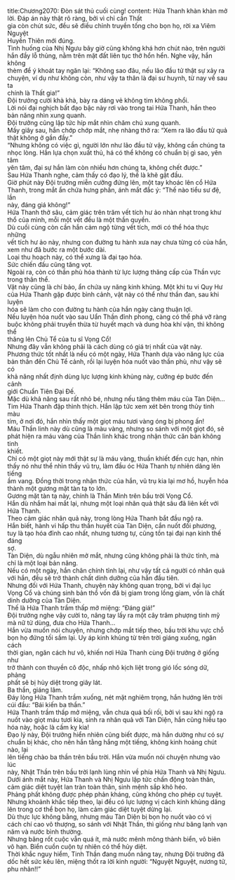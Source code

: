 title:Chương2070: Đòn sát thủ cuối cùng!
content:
Hứa Thanh khàn khàn mở lời. Đáp án này thật rõ ràng, bởi vì chỉ cần Thất<br>gia còn chút sức, đều sẽ điều chỉnh truyền tống cho bọn họ, rời xa Viêm Nguyệt<br>Huyền Thiên mới đúng.<br>Tình huống của Nhị Ngưu bây giờ cũng không khá hơn chút nào, trên người<br>hắn đầy lỗ thủng, nằm trên mặt đất liên tục thở hổn hển. Nghe vậy, hắn không<br>thèm để ý khoát tay ngăn lại: “Không sao đâu, nếu lão đầu tử thật sự xảy ra<br>chuyện, ví dụ như không còn, như vậy ta thân là đại sư huynh, từ nay về sau ta<br>chính là Thất gia!”<br>Đội trưởng cười khà khà, bày ra dáng vẻ không tim không phổi.<br>Lời nói đại nghịch bất đạo bậc này rơi vào trong tai Hứa Thanh, hắn theo<br>bản năng nhìn xung quanh.<br>Đội trưởng cũng lập tức híp mắt nhìn chăm chú xung quanh.<br>Mấy giây sau, hắn chớp chớp mắt, nhẹ nhàng thở ra: “Xem ra lão đầu tử quả<br>thật không ở gần đầy.”<br>“Nhưng không có việc gì, người lớn như lão đầu tử vậy, không cần chúng ta<br>nhọc lòng. Hắn lựa chọn xuất thủ, há có thể không có chuẩn bị gì sao, yên tâm<br>yên tâm, đại sự hắn làm còn nhiều hơn chúng ta, không chết được.”<br>Sau Hứa Thanh nghe, cảm thấy có đạo lý, thế là khẽ gật đầu.<br>Giờ phút này Đội trưởng miễn cưỡng đứng lên, một tay khoác lên cổ Hứa<br>Thanh, trong mắt ẩn chứa hưng phấn, ánh mắt đắc ý: “Thế nào tiểu sư đệ, lần<br>này, đáng giá không!”<br>Hứa Thanh thở sâu, cảm giác trên trăm vết tích hư ảo nhàn nhạt trong khư<br>thổ của mình, mỗi một vết đều là một thần quyền.<br>Dù cuối cùng còn cần hắn cảm ngộ từng vết tích, mới có thể hóa thực những<br>vết tích hư ảo này, nhưng con đường tu hành xưa nay chưa từng có của hắn,<br>xem như đã bước ra một bước dài.<br>Loại thu hoạch này, có thể xưng là đại tạo hóa.<br>Sức chiến đấu cũng tăng vọt.<br>Ngoài ra, còn có thần phù hóa thành từ lực lượng thăng cấp của Thần vực<br>trong thân thể.<br>Vật này cũng là chí bảo, ẩn chứa uy năng kinh khủng. Một khi tu vi Quy Hư<br>của Hứa Thanh gặp được bình cảnh, vật này có thể như thần đan, sau khi luyện<br>hóa sẽ làm cho con đường tu hành của hắn ngày càng thuận lợi.<br>Nếu luyện hóa nuốt vào sau Uẩn Thần đỉnh phong, càng có thể phá vỡ ràng<br>buộc không phải truyền thừa từ huyết mạch và dung hòa khí vận, thì không thể<br>thăng lên Chủ Tể của tu sĩ Vọng Cổ!<br>Nhưng đây vẫn không phải là cách dùng có giá trị nhất của vật này.<br>Phương thức tốt nhất là nếu có một ngày, Hứa Thanh dựa vào năng lực của<br>bản thân đến Chủ Tể cảnh, rồi lại luyện hóa nuốt vào thần phù, như vậy sẽ có<br>khả năng nhất định dùng lực lượng kinh khủng này, cưỡng ép bước đến cảnh<br>giới Chuẩn Tiên Đại Đế.<br>Mặc dù khả năng sau rất nhỏ bé, nhưng nếu tăng thêm máu của Tàn Diện…<br>Tim Hứa Thanh đập thình thịch. Hắn lập tức xem xét bên trong thủy tinh màu<br>tím, ở nơi đó, hắn nhìn thấy một giọt máu tươi vàng óng bị phong ấn!<br>Máu Thần linh này dù cũng là màu vàng, nhưng so sánh với một giọt đó, sẽ<br>phát hiện ra máu vàng của Thần linh khác trong nhận thức căn bản không tinh<br>khiết.<br>Chỉ có một giọt này mới thật sự là máu vàng, thuần khiết đến cực hạn, nhìn<br>thấy nó như thể nhìn thấy vũ trụ, làm đầu óc Hứa Thanh tự nhiên dâng lên tiếng<br>ầm vang. Đồng thời trong nhận thức của hắn, vũ trụ kia lại mơ hồ, huyễn hóa<br>thành một gương mặt tàn tạ to lớn.<br>Gương mặt tàn tạ này, chính là Thần Minh trên bầu trời Vọng Cổ.<br>Hắn dù nhắm hai mắt lại, nhưng một loại nhân quả thật sâu đã liên kết với<br>Hứa Thanh.<br>Theo cảm giác nhân quả này, trong lòng Hứa Thanh bắt đầu ngộ ra.<br>Hắn biết, hành vi hấp thu thần huyết của Tàn Diện, cắn nuốt đối phương,<br>tuy là tạo hóa đỉnh cao nhất, nhưng tương tự, cũng tồn tại đại nạn kinh thế đáng<br>sợ.<br>Tàn Diện, dù ngẫu nhiên mở mắt, nhưng cũng không phải là thức tỉnh, mà<br>chỉ là một loại bản năng.<br>Nếu có một ngày, hắn chân chính tỉnh lại, như vậy tất cả người có nhân quả<br>với hắn, đều sẽ trở thành chất dinh dưỡng của hắn đầu tiên.<br>Nhưng đối với Hứa Thanh, chuyện này không quan trọng, bởi vì đại lục<br>Vọng Cổ và chúng sinh bản thổ vốn đã bị giam trong lồng giam, vốn là chất<br>dinh dưỡng của Tàn Diện.<br>Thế là Hứa Thanh trầm thấp mở miệng: “Đáng giá!”<br>Đội trưởng nghe vậy cười to, nâng tay lấy ra một cây trâm phượng tinh mỹ<br>mà nữ tử dùng, đưa cho Hứa Thanh…<br>Hắn vừa muốn nói chuyện, nhưng chớp mắt tiếp theo, bầu trời khu vực chỗ<br>bọn họ đứng tối sầm lại. Uy áp kinh khủng từ trên trời giáng xuống, ngăn cách<br>thời gian, ngăn cách hư vô, khiến nơi Hứa Thanh cùng Đội trưởng ở giống như<br>trở thành con thuyền cô độc, nhấp nhô kịch liệt trong gió lốc sóng dữ, phảng<br>phất sẽ bị hủy diệt trong giây lát.<br>Ba thần, giáng lâm.<br>Đáy lòng Hứa Thanh trầm xuống, nét mặt nghiêm trọng, hắn hướng lên trời<br>cúi đầu: “Bái kiến ba thần.”<br>Hứa Thanh trầm thấp mở miệng, vẫn chưa quá bối rối, bởi vì sau khi ngộ ra<br>nuốt vào giọt máu tươi kia, sinh ra nhân quả với Tàn Diện, hắn cũng hiểu tạo<br>hóa này, hoặc là cấm kỵ kia!<br>Đạo lý này, Đội trưởng hiển nhiên cũng biết được, mà hắn dường như có sự<br>chuẩn bị khác, cho nên hắn tằng hắng một tiếng, không kinh hoảng chút nào, lại<br>lên tiếng chào ba thần trên bầu trời. Hắn vừa muốn nói chuyện nhưng vào lúc<br>này, Nhật Thần trên bầu trời lạnh lùng nhìn về phía Hứa Thanh và Nhị Ngưu.<br>Dưới ánh mắt này, Hứa Thanh và Nhị Ngưu lập tức chấn động toàn thân,<br>cảm giác diệt tuyệt lan tràn toàn thân, sinh mệnh sắp khô héo.<br>Phảng phất không được phép phản kháng, cũng không cho phép cự tuyệt.<br>Nhưng khoảnh khắc tiếp theo, lại đều có lực lượng vị cách kinh khủng dâng<br>lên trong cơ thể bọn họ, làm cảm giác diệt tuyệt dừng lại.<br>Dù thực lực không bằng, nhưng máu Tàn Diện bị bọn họ nuốt vào có vị<br>cách chí cao vô thượng, so sánh với Nhật Thần, thì giống như băng lạnh vạn<br>năm và nước bình thường.<br>Nhưng băng rốt cuộc vẫn quá ít, mà nước mênh mông thành biển, vô biên<br>vô hạn. Biển cuồn cuộn tự nhiên có thể hủy diệt.<br>Thời khắc nguy hiểm, Tinh Thần đang muốn nâng tay, nhưng Đội trưởng đã<br>dốc hết sức kêu lên, miệng thốt ra lời kinh người: “Nguyệt Nguyệt, nương tử,<br>phu nhân!!”